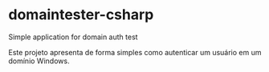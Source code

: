 # domaintester-csharp
Simple application for domain auth test

Este projeto apresenta de forma simples como autenticar um usuário em um domínio Windows.
